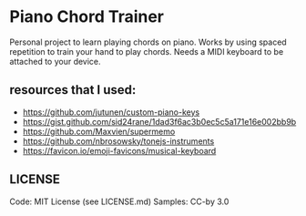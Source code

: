 # Piano Chord Trainer

Personal project to learn playing chords on piano. Works by using spaced repetition to train your hand to play chords. 
Needs a MIDI keyboard to be attached to your device.

## resources that I used:

- https://github.com/jutunen/custom-piano-keys
- https://gist.github.com/sid24rane/1dad3f6ac3b0ec5c5a171e16e002bb9b
- https://github.com/Maxvien/supermemo
- https://github.com/nbrosowsky/tonejs-instruments
- https://favicon.io/emoji-favicons/musical-keyboard

## LICENSE

Code: MIT License (see LICENSE.md)
Samples: CC-by 3.0